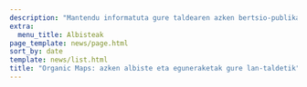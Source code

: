 ```yaml
---
description: "Mantendu informatuta gure taldearen azken bertsio-publikazio, albiste eta eguneraketekin"
extra:
  menu_title: Albisteak
page_template: news/page.html
sort_by: date
template: news/list.html
title: "Organic Maps: azken albiste eta eguneraketak gure lan-taldetik"
---
```

